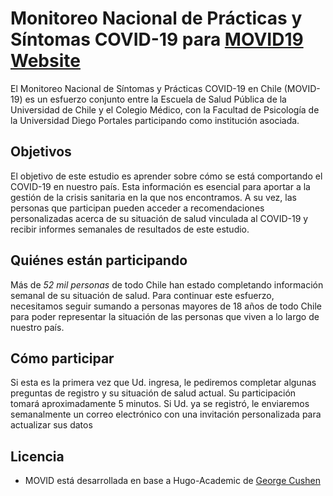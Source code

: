 # Monitoreo Nacional de Prácticas y Síntomas COVID-19 para [MOVID19 Website](https://movid.netlify.app/)

El Monitoreo Nacional de Síntomas y Prácticas COVID-19 en Chile (MOVID-19) es un esfuerzo conjunto entre la Escuela de Salud Pública de la Universidad de Chile y el Colegio Médico, con la Facultad de Psicología de la Universidad Diego Portales participando como institución asociada.

## Objetivos

El objetivo de este estudio es aprender sobre cómo se está comportando el COVID-19 en nuestro país. Esta información es esencial para aportar a la gestión de la crisis sanitaria en la que nos encontramos. A su vez, las personas que participan pueden acceder a recomendaciones personalizadas acerca de su situación de salud vinculada al COVID-19 y recibir informes semanales de resultados de este estudio.

## Quiénes están participando

Más de *52 mil personas* de todo Chile han estado completando información semanal de su situación de salud. Para continuar este esfuerzo, necesitamos seguir sumando a personas mayores de 18 años de todo Chile para poder representar la situación de las personas que viven a lo largo de nuestro país.

## Cómo participar

Si esta es la primera vez que Ud. ingresa, le pediremos completar algunas preguntas de registro y su situación de salud actual. Su participación tomará aproximadamente 5 minutos. Si Ud. ya se registró, le enviaremos semanalmente un correo electrónico con una invitación personalizada para actualizar sus datos


## Licencia

- MOVID está desarrollada en base a Hugo-Academic de [George Cushen](https://georgecushen.com)
